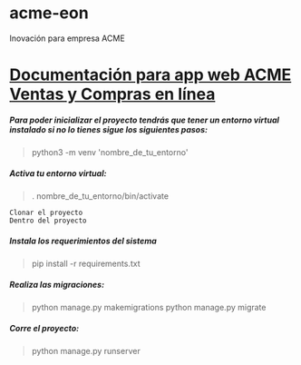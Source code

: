 # acme-eon
Inovación para empresa ACME
# [Documentación para app web ACME Ventas y Compras en línea](https://acme-eon.readthedocs.io/es/latest/)
##### Para poder inicializar el proyecto tendrás que tener un entorno virtual instalado si no lo tienes sigue los siguientes pasos:
> python3 -m venv 'nombre_de_tu_entorno'

##### Activa tu entorno virtual:
> . nombre_de_tu_entorno/bin/activate


    Clonar el proyecto 
    Dentro del proyecto


##### Instala los requerimientos del sistema
> pip install -r requirements.txt 

##### Realiza las migraciones:
> python manage.py makemigrations
> python manage.py migrate

##### Corre el proyecto:
> python manage.py runserver
